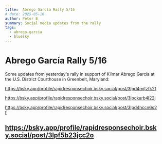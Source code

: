 ```yaml
---
title:  Abrego García Rally 5/16
# date: 2025-05-16
author: Peter B
summary: Social media updates from the rally
tags:
  - abrego-garcia
  - bluesky
---
```


# Abrego García Rally 5/16

Some updates from yesterday's rally in support of Kilmar Abrego García at the U.S. District Courthouse in Greenbelt, Maryland:

https://bsky.app/profile/rapidresponsechoir.bsky.social/post/3lpd4mjfzfk2f

https://bsky.app/profile/rapidresponsechoir.bsky.social/post/3lpckarb4l22j

https://bsky.app/profile/rapidresponsechoir.bsky.social/post/3lpd4hccn6s2f

https://bsky.app/profile/rapidresponsechoir.bsky.social/post/3lpf5b23jcc2o
- 